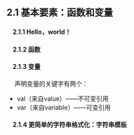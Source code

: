 ## 2.1 基本要素：函数和变量

#### &emsp;2.1.1 Hello，world！

#### &emsp;2.1.2 函数

#### &emsp;2.1.3 变量
&emsp; 声明变量的关键字有两个：
* val（来自value）——不可变引用
* var（来自variable）——可变引用

#### &emsp;2.1.4 更简单的字符串格式化：字符串模板






